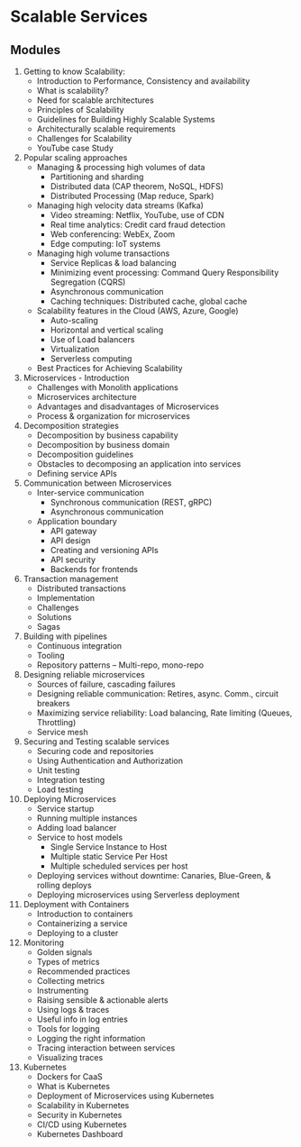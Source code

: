 # Scalable Services

## Modules

1.	Getting to know Scalability: 
    * Introduction to Performance, Consistency and availability
    * What is scalability?
    * Need for scalable architectures
    * Principles of Scalability
    * Guidelines for Building Highly Scalable Systems 
    * Architecturally scalable requirements 
    * Challenges for Scalability
    * YouTube case Study
2.	Popular scaling approaches 
    * Managing & processing high volumes of data 
        *  Partitioning and sharding 
        *  Distributed data (CAP theorem, NoSQL, HDFS)
        *  Distributed Processing (Map reduce, Spark)
    * Managing high velocity data streams (Kafka)
        *  Video streaming: Netflix, YouTube, use of CDN
        *  Real time analytics: Credit card fraud detection
        *  Web conferencing: WebEx, Zoom
        *  Edge computing: IoT systems
    * Managing high volume transactions
        *  Service Replicas & load balancing
        *  Minimizing event processing: Command Query Responsibility Segregation (CQRS)
        *  Asynchronous communication
        *  Caching techniques: Distributed cache, global cache
    * Scalability features in the Cloud (AWS, Azure, Google)
        *  Auto-scaling
        *  Horizontal and vertical scaling
        *  Use of Load balancers
        *  Virtualization
        *  Serverless computing
    * Best Practices for Achieving Scalability
3.	Microservices - Introduction	
    * Challenges with Monolith applications
    * Microservices architecture
    * Advantages and disadvantages of Microservices
    * Process & organization for microservices
4.	Decomposition strategies
    * Decomposition by business capability
    * Decomposition by business domain 
    * Decomposition guidelines
    * Obstacles to decomposing an application into services
    * Defining service APIs
5.	Communication between Microservices
    * Inter-service communication
        *  Synchronous communication (REST, gRPC)
        *  Asynchronous communication
    * Application boundary
        *  API gateway
        *  API design
        *  Creating and versioning APIs
        *  API security
        *  Backends for frontends
6.	Transaction management
    * Distributed transactions
    * Implementation
    * Challenges
    * Solutions
    * Sagas
7.	Building with pipelines
    * Continuous integration
    * Tooling
    * Repository patterns – Multi-repo, mono-repo
8.	Designing reliable microservices 
    * Sources of failure, cascading failures
    * Designing reliable communication: Retires, async. Comm., circuit breakers
    * Maximizing service reliability: Load balancing, Rate limiting (Queues, Throttling)
    * Service mesh
9.	Securing and Testing scalable services
    * Securing code and repositories
    * Using Authentication and Authorization
    * Unit testing
    * Integration testing 
    * Load testing
10.	Deploying Microservices
    * Service startup
    * Running multiple instances
    * Adding load balancer
    * Service to host models
        * Single Service Instance to Host
        * Multiple static Service Per Host
        * Multiple scheduled services per host
    * Deploying services without downtime: Canaries, Blue-Green, & rolling deploys
    * Deploying microservices using Serverless deployment
11.	Deployment with Containers
    * Introduction to containers
    * Containerizing a service
    * Deploying to a cluster
12.	Monitoring
    * Golden signals
    * Types of metrics
    * Recommended practices
    * Collecting metrics
    * Instrumenting
    * Raising sensible & actionable alerts
    * Using logs & traces
    * Useful info in log entries
    * Tools for logging
    * Logging the right information
    * Tracing interaction between services
    * Visualizing traces
13.	Kubernetes
    * Dockers for CaaS
    * What is Kubernetes
    * Deployment of Microservices using Kubernetes
    * Scalability in Kubernetes
    * Security in Kubernetes
    * CI/CD using Kubernetes
    * Kubernetes Dashboard
